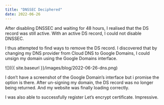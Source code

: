 ```yaml
---
title: "DNSSEC Deciphered"
date: 2022-06-26
---
```


After disabling DNSSEC and waiting for 48 hours, I realised that the DS record was still active. With an active DS record, I could not disable DNSSEC.

I thus attempted to find ways to remove the DS record. I discovered that by changing my DNS provider from Cloud DNS to Google Domains, I could unsign my domain using the Google Domains interface.

![]({{ site.baseurl }}/images/blog/2022-06-26-dns.png)

I don’t have a screenshot of the Google Domain’s interface but i promise the option is there. After un-signing my domain, the DS record was no longer being returned. And my website was finally loading correctly.

I was also able to successfully register Let’s encrypt certificate. Impressive.
